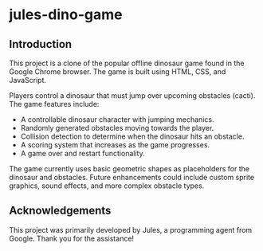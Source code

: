 # jules-dino-game

## Introduction

This project is a clone of the popular offline dinosaur game found in the Google Chrome browser. The game is built using HTML, CSS, and JavaScript.

Players control a dinosaur that must jump over upcoming obstacles (cacti). The game features include:
*   A controllable dinosaur character with jumping mechanics.
*   Randomly generated obstacles moving towards the player.
*   Collision detection to determine when the dinosaur hits an obstacle.
*   A scoring system that increases as the game progresses.
*   A game over and restart functionality.

The game currently uses basic geometric shapes as placeholders for the dinosaur and obstacles. Future enhancements could include custom sprite graphics, sound effects, and more complex obstacle types.

## Acknowledgements

This project was primarily developed by Jules, a programming agent from Google. Thank you for the assistance!
